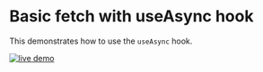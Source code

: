 # Basic fetch with useAsync hook

This demonstrates how to use the `useAsync` hook.

<a href="https://react-async.async-library.now.sh/examples/basic-hook">
  <img src="https://img.shields.io/badge/live-demo-blue.svg" alt="live demo">
</a>
